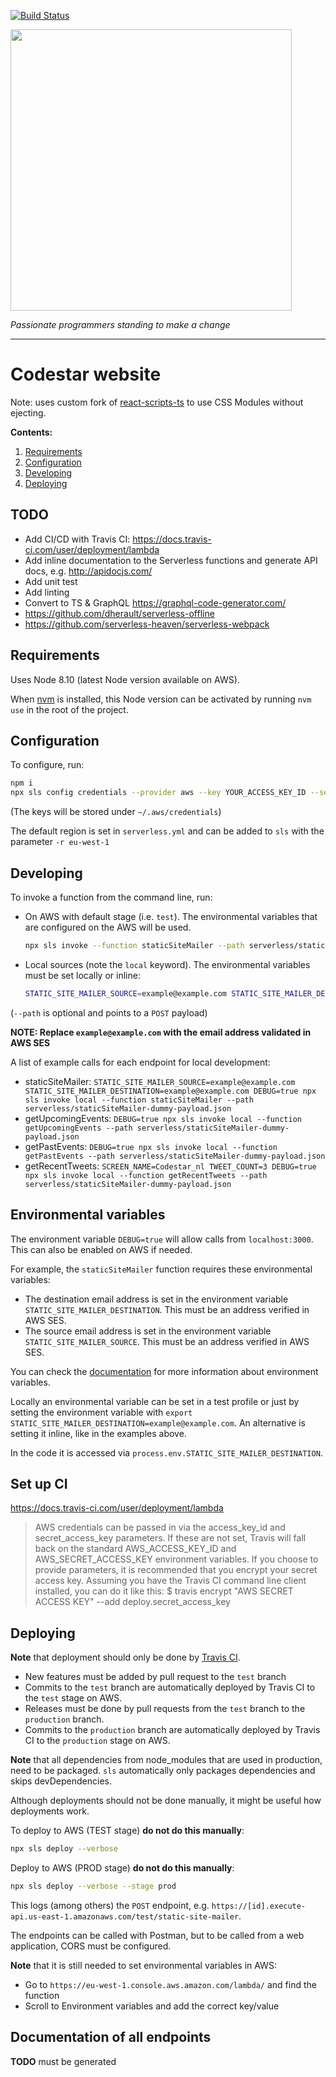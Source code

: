 [![Build Status](https://travis-ci.org/code-star/codestar-website-functions.svg?branch=develop)](https://travis-ci.org/code-star/codestar-website-functions)

<img align=center src=https://cloud.githubusercontent.com/assets/4116708/12473911/e67fdd44-c016-11e5-9c21-5714e07549fe.png width=450 />

*Passionate programmers standing to make a change*

---

# Codestar website

Note: uses custom fork of [react-scripts-ts](https://github.com/code-star/create-react-app-typescript) to
use CSS Modules without ejecting.

**Contents:**

1. [Requirements](#requirements)
1. [Configuration](#configuration)
1. [Developing](#developing)
1. [Deploying](#deploying)


## TODO

- Add CI/CD with Travis CI: https://docs.travis-ci.com/user/deployment/lambda
- Add inline documentation to the Serverless functions and generate API docs, e.g. http://apidocjs.com/
- Add unit test
- Add linting
- Convert to TS & GraphQL https://graphql-code-generator.com/
- https://github.com/dherault/serverless-offline
- https://github.com/serverless-heaven/serverless-webpack


## Requirements

Uses Node 8.10 (latest Node version available on AWS).

When [nvm](https://github.com/creationix/nvm) is installed, this Node version can be activated by running `nvm use` in the root of the project.


## Configuration

To configure, run:

```bash
npm i
npx sls config credentials --provider aws --key YOUR_ACCESS_KEY_ID --secret YOUR_SECRET_ACCESS_KEY
```

(The keys will be stored under `~/.aws/credentials`)

The default region is set in `serverless.yml` and can be added to `sls` with the parameter `-r eu-west-1`


## Developing

To invoke a function from the command line, run:

- On AWS with default stage (i.e. `test`). The environmental variables that are configured on the AWS will be used.

	```bash
	npx sls invoke --function staticSiteMailer --path serverless/staticSiteMailer-dummy-payload.json
	```
- Local sources (note the `local` keyword). The environmental variables must be set locally or inline:

	```bash
	STATIC_SITE_MAILER_SOURCE=example@example.com STATIC_SITE_MAILER_DESTINATION=example@example.com DEBUG=true npx sls invoke local --function staticSiteMailer --path serverless/staticSiteMailer-dummy-payload.json
	```

(`--path` is optional and points to a `POST` payload)

**NOTE: Replace `example@example.com` with the email address validated in AWS SES**

A list of example calls for each endpoint for local development:

- staticSiteMailer: `STATIC_SITE_MAILER_SOURCE=example@example.com STATIC_SITE_MAILER_DESTINATION=example@example.com DEBUG=true npx sls invoke local --function staticSiteMailer --path serverless/staticSiteMailer-dummy-payload.json`
- getUpcomingEvents: `DEBUG=true npx sls invoke local --function getUpcomingEvents --path serverless/staticSiteMailer-dummy-payload.json`
- getPastEvents: `DEBUG=true npx sls invoke local --function getPastEvents --path serverless/staticSiteMailer-dummy-payload.json`
- getRecentTweets: `SCREEN_NAME=Codestar_nl TWEET_COUNT=3 DEBUG=true npx sls invoke local --function getRecentTweets --path serverless/staticSiteMailer-dummy-payload.json`

## Environmental variables

The environment variable `DEBUG=true` will allow calls from `localhost:3000`. This can also be enabled on AWS if needed.

For example, the `staticSiteMailer` function requires these environmental variables:

- The destination email address is set in the environment variable `STATIC_SITE_MAILER_DESTINATION`. This must be an address verified in AWS SES.
- The source email address is set in the environment variable `STATIC_SITE_MAILER_SOURCE`. This must be an address verified in AWS SES.

You can check the [documentation](https://serverless.com/framework/docs/providers/spotinst/guide/variables/#environment-variables) for
more information about environment variables.

Locally an environmental variable can be set in a test profile or just by setting the environment variable with
`export STATIC_SITE_MAILER_DESTINATION=example@example.com`. An alternative is setting it inline, like in the examples above.

In the code it is accessed via `process.env.STATIC_SITE_MAILER_DESTINATION`.


## Set up CI

https://docs.travis-ci.com/user/deployment/lambda

> AWS credentials can be passed in via the access_key_id and secret_access_key parameters. If these are not set, Travis will fall back on the standard AWS_ACCESS_KEY_ID and AWS_SECRET_ACCESS_KEY environment variables. If you choose to provide parameters, it is recommended that you encrypt your secret access key. Assuming you have the Travis CI command line client installed, you can do it like this:
> $ travis encrypt "AWS SECRET ACCESS KEY" --add deploy.secret_access_key


## Deploying

**Note** that deployment should only be done by [Travis CI](https://travis-ci.org/code-star/codestar-website-functions).

- New features must be added by pull request to the `test` branch
- Commits to the `test` branch are automatically deployed by Travis CI to the `test` stage on AWS.
- Releases must be done by pull requests from the `test` branch to the `production` branch. 
- Commits to the `production` branch are automatically deployed by Travis CI to the `production` stage on AWS.

**Note** that all dependencies from node_modules that are used in production, need to be packaged. `sls` automatically only
packages dependencies and skips devDependencies.

Although deployments should not be done manually, it might be useful how deployments work.

To deploy to AWS (TEST stage) **do not do this manually**:

```bash
npx sls deploy --verbose
```

Deploy to AWS (PROD stage) **do not do this manually**:

```bash
npx sls deploy --verbose --stage prod
```

This logs (among others) the `POST` endpoint, e.g. `https://[id].execute-api.us-east-1.amazonaws.com/test/static-site-mailer`.

The endpoints can be called with Postman, but to be called from a web application, CORS must be configured.

**Note** that it is still needed to set environmental variables in AWS:

- Go to `https://eu-west-1.console.aws.amazon.com/lambda/` and find the function
- Scroll to Environment variables and add the correct key/value

## Documentation of all endpoints

**TODO** must be generated